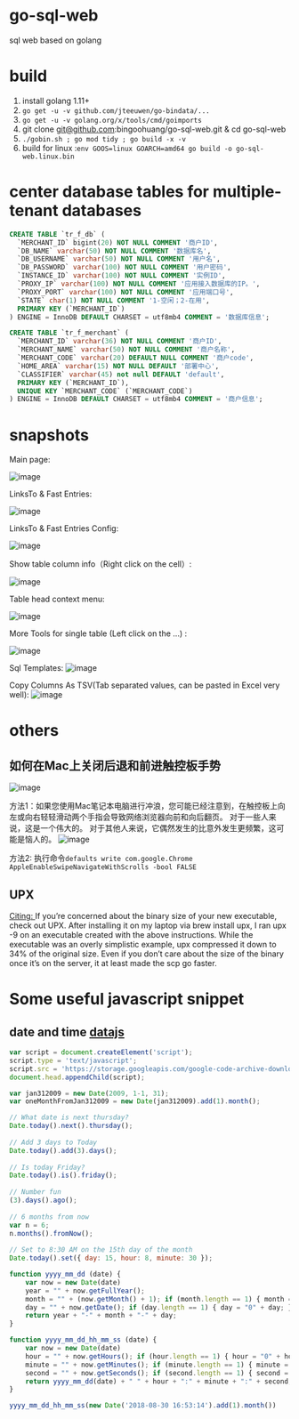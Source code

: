 # go-sql-web
sql web based on golang


# build
1. install golang 1.11+
1. `go get -u -v github.com/jteeuwen/go-bindata/...`
2. `go get -u -v golang.org/x/tools/cmd/goimports`
3. git clone git@github.com:bingoohuang/go-sql-web.git & cd go-sql-web
3. `./gobin.sh ; go mod tidy ; go build -x -v` 
5. build for linux :`env GOOS=linux GOARCH=amd64 go build -o go-sql-web.linux.bin`

# center database tables for multiple-tenant databases
```sql
CREATE TABLE `tr_f_db` (
  `MERCHANT_ID` bigint(20) NOT NULL COMMENT '商户ID',
  `DB_NAME` varchar(50) NOT NULL COMMENT '数据库名',
  `DB_USERNAME` varchar(50) NOT NULL COMMENT '用户名',
  `DB_PASSWORD` varchar(100) NOT NULL COMMENT '用户密码',
  `INSTANCE_ID` varchar(100) NOT NULL COMMENT '实例ID',
  `PROXY_IP` varchar(100) NOT NULL COMMENT '应用接入数据库的IP。',
  `PROXY_PORT` varchar(100) NOT NULL COMMENT '应用端口号',
  `STATE` char(1) NOT NULL COMMENT '1-空闲；2-在用',
  PRIMARY KEY (`MERCHANT_ID`)
) ENGINE = InnoDB DEFAULT CHARSET = utf8mb4 COMMENT = '数据库信息';

CREATE TABLE `tr_f_merchant` (
  `MERCHANT_ID` varchar(36) NOT NULL COMMENT '商户ID',
  `MERCHANT_NAME` varchar(50) NOT NULL COMMENT '商户名称',
  `MERCHANT_CODE` varchar(20) DEFAULT NULL COMMENT '商户code',
  `HOME_AREA` varchar(15) NOT NULL DEFAULT '部署中心',
  `CLASSIFIER` varchar(45) not null DEFAULT 'default',
  PRIMARY KEY (`MERCHANT_ID`),
  UNIQUE KEY `MERCHANT_CODE` (`MERCHANT_CODE`)
) ENGINE = InnoDB DEFAULT CHARSET = utf8mb4 COMMENT = '商户信息';
```

# snapshots

Main page:

![image](https://user-images.githubusercontent.com/1940588/30257639-1aa0c41e-9679-11e7-8246-3abe87ba5510.png)

LinksTo & Fast Entries:

![image](https://user-images.githubusercontent.com/1940588/34432496-b5c56136-ecb2-11e7-8d96-a7ce803da0c0.png)

LinksTo & Fast Entries Config:

![image](https://user-images.githubusercontent.com/1940588/34432497-b9dd4d9c-ecb2-11e7-95a2-2fb8f8bdd229.png)

Show table column info（Right click on the cell）:

![image](https://user-images.githubusercontent.com/1940588/37504346-b0c7c0f0-2918-11e8-8eee-c8e67d12b249.png)


Table head context menu:

![image](https://user-images.githubusercontent.com/1940588/37504433-440c1fd2-2919-11e8-848e-0ba7e85b11bb.png)

More Tools for single table (Left click on the ...) :

![image](https://user-images.githubusercontent.com/1940588/37504406-120e6314-2919-11e8-8ba1-18c1a4c103b9.png)

Sql Templates:
![image](https://user-images.githubusercontent.com/1940588/41340166-5089419e-6f29-11e8-8b1b-599a5833b657.png)

Copy Columns As TSV(Tab separated values, can be pasted in Excel very well):
![image](https://user-images.githubusercontent.com/1940588/41292402-0d0b5622-6e85-11e8-97ba-d27accff362b.png)



# others
## 如何在Mac上关闭后退和前进触控板手势
![image](https://user-images.githubusercontent.com/1940588/32092964-25d5074a-bb2d-11e7-9f87-38e7cad7669f.png)

方法1：如果您使用Mac笔记本电脑进行冲浪，您可能已经注意到，在触控板上向左或向右轻轻滑动两个手指会导致网络浏览器向前和向后翻页。 对于一些人来说，这是一个伟大的。 对于其他人来说，它偶然发生的比意外发生更频繁，这可能是恼人的。
![image](https://user-images.githubusercontent.com/1940588/30794523-31e07604-a18e-11e7-9835-4bbf5c38cee5.png)

方法2: 执行命令`defaults write com.google.Chrome AppleEnableSwipeNavigateWithScrolls -bool FALSE`

## UPX
[Citing: ](https://grahamenos.com/rust-osx-linux-musl.html)If you’re concerned about the binary size of your new executable, check out UPX. After installing it on my laptop via brew install upx, I ran upx -9 on an executable created with the above instructions. While the executable was an overly simplistic example, upx compressed it down to 34% of the original size. Even if you don’t care about the size of the binary once it’s on the server, it at least made the scp go faster.


# Some useful javascript snippet

## date and time [datajs](http://www.datejs.com/)
```javascript
var script = document.createElement('script');
script.type = 'text/javascript';
script.src = 'https://storage.googleapis.com/google-code-archive-downloads/v2/code.google.com/datejs/date.js';
document.head.appendChild(script);

var jan312009 = new Date(2009, 1-1, 31);
var oneMonthFromJan312009 = new Date(jan312009).add(1).month();

// What date is next thursday?
Date.today().next().thursday();
 
// Add 3 days to Today
Date.today().add(3).days();
 
// Is today Friday?
Date.today().is().friday();
 
// Number fun
(3).days().ago();
 
// 6 months from now
var n = 6;
n.months().fromNow();
 
// Set to 8:30 AM on the 15th day of the month
Date.today().set({ day: 15, hour: 8, minute: 30 });

function yyyy_mm_dd (date) {
    var now = new Date(date)
    year = "" + now.getFullYear();
    month = "" + (now.getMonth() + 1); if (month.length == 1) { month = "0" + month; }
    day = "" + now.getDate(); if (day.length == 1) { day = "0" + day; }
    return year + "-" + month + "-" + day;
}

function yyyy_mm_dd_hh_mm_ss (date) {
    var now = new Date(date)
    hour = "" + now.getHours(); if (hour.length == 1) { hour = "0" + hour; }
    minute = "" + now.getMinutes(); if (minute.length == 1) { minute = "0" + minute; }
    second = "" + now.getSeconds(); if (second.length == 1) { second = "0" + second; }
    return yyyy_mm_dd(date) + " " + hour + ":" + minute + ":" + second;
}

yyyy_mm_dd_hh_mm_ss(new Date('2018-08-30 16:53:14').add(1).month())
```


